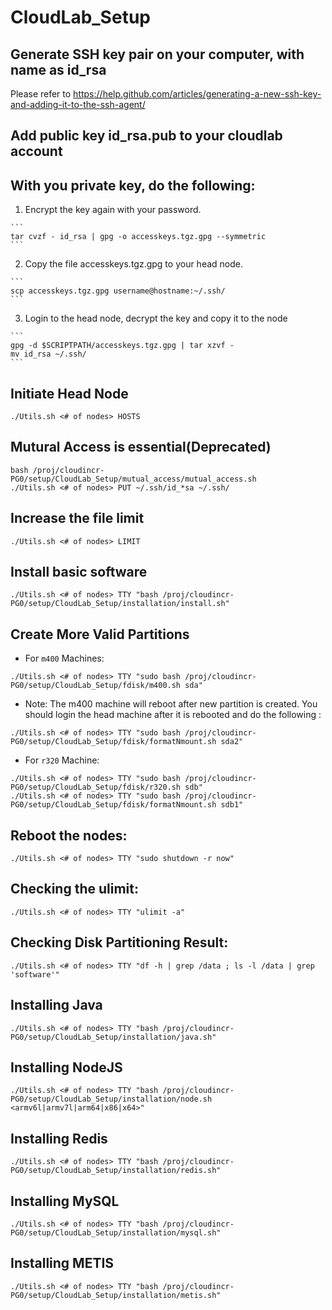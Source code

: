 # CloudLab_Setup

## Generate SSH key pair on your computer, with name as id_rsa

Please refer to https://help.github.com/articles/generating-a-new-ssh-key-and-adding-it-to-the-ssh-agent/

## Add public key id_rsa.pub to your cloudlab account

## With you private key, do the following:
  1. Encrypt the key again with your password.
    
    ```
    tar cvzf - id_rsa | gpg -o accesskeys.tgz.gpg --symmetric
    ```
  2. Copy the file accesskeys.tgz.gpg to your head node.
    
    ```
    scp accesskeys.tgz.gpg username@hostname:~/.ssh/
    ```
  3. Login to the head node, decrypt the key and copy it to the node
    
    ```
    gpg -d $SCRIPTPATH/accesskeys.tgz.gpg | tar xzvf -
    mv id_rsa ~/.ssh/
    ```

## Initiate Head Node

```
./Utils.sh <# of nodes> HOSTS
```

## Mutural Access is essential(Deprecated)

```
bash /proj/cloudincr-PG0/setup/CloudLab_Setup/mutual_access/mutual_access.sh
./Utils.sh <# of nodes> PUT ~/.ssh/id_*sa ~/.ssh/
```
## Increase the file limit

```
./Utils.sh <# of nodes> LIMIT
```

## Install basic software

```
./Utils.sh <# of nodes> TTY "bash /proj/cloudincr-PG0/setup/CloudLab_Setup/installation/install.sh"
```

## Create More Valid Partitions

* For `m400` Machines:
```
./Utils.sh <# of nodes> TTY "sudo bash /proj/cloudincr-PG0/setup/CloudLab_Setup/fdisk/m400.sh sda"
```

   * Note: The m400 machine will reboot after new partition is created. You should login the head machine after it is rebooted and do the following :
```
./Utils.sh <# of nodes> TTY "sudo bash /proj/cloudincr-PG0/setup/CloudLab_Setup/fdisk/formatNmount.sh sda2"
```

* For `r320` Machine:
```
./Utils.sh <# of nodes> TTY "sudo bash /proj/cloudincr-PG0/setup/CloudLab_Setup/fdisk/r320.sh sdb"
./Utils.sh <# of nodes> TTY "sudo bash /proj/cloudincr-PG0/setup/CloudLab_Setup/fdisk/formatNmount.sh sdb1"
```

## Reboot the nodes:
```
./Utils.sh <# of nodes> TTY "sudo shutdown -r now"
```

## Checking the ulimit:
```
./Utils.sh <# of nodes> TTY "ulimit -a"
```

## Checking Disk Partitioning Result:
```
./Utils.sh <# of nodes> TTY "df -h | grep /data ; ls -l /data | grep 'software'"
```

## Installing Java
```
./Utils.sh <# of nodes> TTY "bash /proj/cloudincr-PG0/setup/CloudLab_Setup/installation/java.sh"
```

## Installing NodeJS
```
./Utils.sh <# of nodes> TTY "bash /proj/cloudincr-PG0/setup/CloudLab_Setup/installation/node.sh <armv6l|armv7l|arm64|x86|x64>"
```

## Installing Redis
```
./Utils.sh <# of nodes> TTY "bash /proj/cloudincr-PG0/setup/CloudLab_Setup/installation/redis.sh"
```

## Installing MySQL
```
./Utils.sh <# of nodes> TTY "bash /proj/cloudincr-PG0/setup/CloudLab_Setup/installation/mysql.sh"
```

## Installing METIS
```
./Utils.sh <# of nodes> TTY "bash /proj/cloudincr-PG0/setup/CloudLab_Setup/installation/metis.sh"
```

